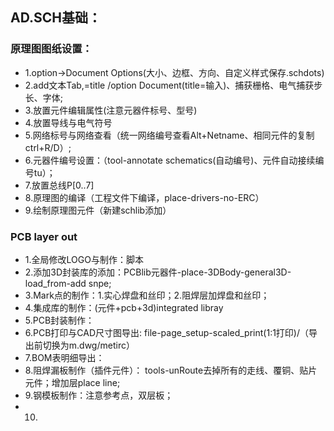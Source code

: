 ## AD.SCH基础：  
### 原理图图纸设置：  
  - 1.option->Document Options(大小、边框、方向、自定义样式保存.schdots)  
  - 2.add文本Tab,=title /option Document(title=输入)、捕获栅格、电气捕获步长、字体;  
  - 3.放置元件编辑属性(注意元器件标号、型号)   
  - 4.放置导线与电气符号  
  - 5.网络标号与网络查看（统一网络编号查看Alt+Netname、相同元件的复制ctrl+R/D）;    
  - 6.元器件编号设置：（tool-annotate schematics(自动编号)、元件自动接续编号tu）； 
  - 7.放置总线P[0..7]  
  - 8.原理图的编译（工程文件下编译，place-drivers-no-ERC）  
  - 9.绘制原理图元件（新建schlib添加）  
  
### PCB layer out  
  - 1.全局修改LOGO与制作：脚本  
  - 2.添加3D封装库的添加：PCBlib元器件-place-3DBody-general3D-load_from-add snpe;    
  - 3.Mark点的制作：1.实心焊盘和丝印；2.阻焊层加焊盘和丝印；  
  - 4.集成库的制作：(元件+pcb+3d)integrated libray    
  - 5.PCB封装制作：  
  - 6.PCB打印与CAD尺寸图导出: file-page_setup-scaled_print(1:1打印)/（导出前切换为m.dwg/metirc）  
  - 7.BOM表明细导出：  
  - 8.阻焊漏板制作（插件元件）： tools-unRoute去掉所有的走线、覆铜、贴片元件；增加层place line;  
  - 9.钢模板制作：注意参考点，双层板；  
  - 10.

